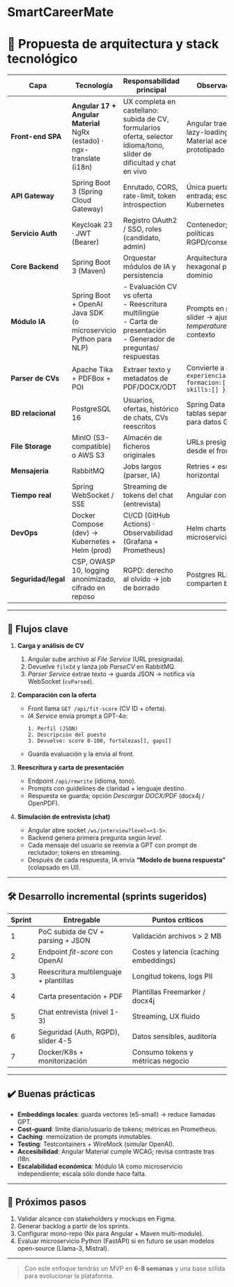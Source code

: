 # SmartCareerMate

# 📐 Propuesta de arquitectura y stack tecnológico

| Capa | Tecnología | Responsabilidad principal | Observaciones |
|------|------------|---------------------------|---------------|
| **Front-end SPA** | **Angular 17 + Angular Material**<br/>NgRx (estado) · ngx-translate (i18n) | UX completa en castellano: subida de CV, formularios oferta, selector idioma/tono, slider de dificultad y chat en vivo | Angular trae CLI, lazy-loading y A11y; Material acelera prototipado |
| **API Gateway** | Spring Boot 3 (Spring Cloud Gateway) | Enrutado, CORS, rate-limit, token introspection | Única puerta de entrada; escalable en Kubernetes |
| **Servicio Auth** | Keycloak 23 · JWT (Bearer) | Registro OAuth2 / SSO, roles (candidato, admin) | Contenedor; gestiona políticas RGPD/consentimiento |
| **Core Backend** | Spring Boot 3 (Maven) | Orquestar módulos de IA y persistencia | Arquitectura hexagonal para aislar dominio |
| **Módulo IA** | Spring Boot + OpenAI Java SDK<br/>(o microservicio Python para NLP) | - Evaluación CV vs oferta<br/>- Reescritura multilingüe<br/>- Carta de presentación<br/>- Generador de preguntas/ respuestas | Prompts en plantillas; slider → ajusta *temperature* y contexto |
| **Parser de CVs** | Apache Tika + PDFBox + POI | Extraer texto y metadatos de PDF/DOCX/ODT | Convierte a JSON: `{ experiencia:[], formacion:[], skills:[] }` |
| **BD relacional** | PostgreSQL 16 | Usuarios, ofertas, histórico de chats, CVs reescritos | Spring Data JPA; tablas separadas para datos GDPR |
| **File Storage** | MinIO (S3-compatible) o AWS S3 | Almacén de ficheros originales | URLs presignadas desde el front |
| **Mensajería** | RabbitMQ | Jobs largos (parser, IA) | Retries + escalado horizontal |
| **Tiempo real** | Spring WebSocket / SSE | Streaming de tokens del chat (entrevista) | Angular con RxJS |
| **DevOps** | Docker Compose (dev) → Kubernetes + Helm (prod) | CI/CD (GitHub Actions) · Observabilidad (Grafana + Prometheus) | Helm charts por microservicio; HPA |
| **Seguridad/legal** | CSP, OWASP 10, logging anonimizado, cifrado en reposo | RGPD: derecho al olvido → job de borrado | Postgres RLS si se comparten bases |

---

## 🔄 Flujos clave

1. **Carga y análisis de CV**  
   1. Angular sube archivo al *File Service* (URL presignada).  
   2. Devuelve `fileId` y lanza job *ParseCV* en RabbitMQ.  
   3. *Parser Service* extrae texto → guarda JSON → notifica vía WebSocket (`cvParsed`).

2. **Comparación con la oferta**  
   - Front llama `GET /api/fit-score` (CV ID + oferta).  
   - *IA Service* envía prompt a GPT-4o:<br/>
     ```
     1. Perfil (JSON)
     2. Descripción del puesto
     3. Devuelve: score 0-100, fortalezas[], gaps[]
     ```  
   - Guarda evaluación y la envía al front.

3. **Reescritura y carta de presentación**  
   - Endpoint `/api/rewrite` (idioma, tono).  
   - Prompts con guidelines de claridad + lenguaje destino.  
   - Respuesta se guarda; opción *Descargar DOCX/PDF* (docx4j / OpenPDF).

4. **Simulación de entrevista (chat)**  
   - Angular abre socket `/ws/interview?level=<1-5>`.  
   - Backend genera primera pregunta según *level*.  
   - Cada mensaje del usuario se reenvía a GPT con prompt de reclutador; tokens en streaming.  
   - Después de cada respuesta, IA envía **“Modelo de buena respuesta”** (colapsado en UI).

---

## 🛠️ Desarrollo incremental (sprints sugeridos)

| Sprint | Entregable | Puntos críticos |
|--------|-----------|-----------------|
| 1 | PoC subida de CV + parsing + JSON | Validación archivos > 2 MB |
| 2 | Endpoint *fit-score* con OpenAI | Costes y latencia (caching embeddings) |
| 3 | Reescritura multilenguaje + plantillas | Longitud tokens, logs PII |
| 4 | Carta presentación + PDF | Plantillas Freemarker / docx4j |
| 5 | Chat entrevista (nivel 1-3) | Streaming, UX fluido |
| 6 | Seguridad (Auth, RGPD), slider 4-5 | Datos sensibles, auditoría |
| 7 | Docker/K8s + monitorización | Consumo tokens y métricas negocio |

---

## ✔️ Buenas prácticas

* **Embeddings locales**: guarda vectores (e5-small) → reduce llamadas GPT.  
* **Cost-guard**: límite diario/usuario de tokens; métricas en Prometheus.  
* **Caching**: memoization de prompts inmutables.  
* **Testing**: Testcontainers + WireMock (simular OpenAI).  
* **Accesibilidad**: Angular Material cumple WCAG; revisa contraste tras i18n.  
* **Escalabilidad económica**: Módulo IA como microservicio independiente; escala sólo donde hace falta.

---

## 🚀 Próximos pasos

1. Validar alcance con stakeholders y mockups en Figma.  
2. Generar backlog a partir de los sprints.  
3. Configurar mono-repo (Nx para Angular + Maven multi-module).  
4. Evaluar microservicio Python (FastAPI) si en futuro se usan modelos open-source (Llama-3, Mistral).

---

> Con este enfoque tendrás un MVP en **6-8 semanas** y una base sólida para evolucionar la plataforma.
